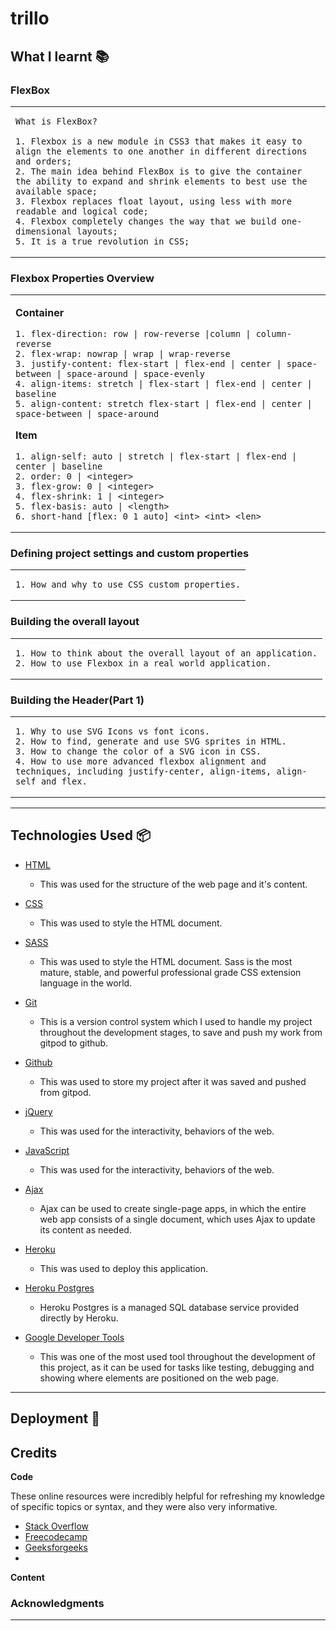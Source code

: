 # trillo



## **What I learnt 📚**


### **FlexBox**

<table><tr><td>

    What is FlexBox?

    1. Flexbox is a new module in CSS3 that makes it easy to align the elements to one another in different directions and orders;
    2. The main idea behind FlexBox is to give the container the ability to expand and shrink elements to best use the available space;
    3. Flexbox replaces float layout, using less with more readable and logical code;
    4. Flexbox completely changes the way that we build one-dimensional layouts;
    5. It is a true revolution in CSS;
  
</td></tr></table>

### **Flexbox Properties Overview**

<table><tr><td>

**Container**

    1. flex-direction: row | row-reverse |column | column-reverse
    2. flex-wrap: nowrap | wrap | wrap-reverse
    3. justify-content: flex-start | flex-end | center | space-between | space-around | space-evenly
    4. align-items: stretch | flex-start | flex-end | center | baseline
    5. align-content: stretch flex-start | flex-end | center | space-between | space-around


**Item**

    1. align-self: auto | stretch | flex-start | flex-end | center | baseline
    2. order: 0 | <integer>
    3. flex-grow: 0 | <integer>
    4. flex-shrink: 1 | <integer>
    5. flex-basis: auto | <length> 
    6. short-hand [flex: 0 1 auto] <int> <int> <len>

</td></tr></table>


### **Defining project settings and custom properties**

<table><tr><td>

    1. How and why to use CSS custom properties.

</td></tr></table>


### **Building the overall layout**

<table><tr><td>

    1. How to think about the overall layout of an application.
    2. How to use Flexbox in a real world application.

</td></tr></table>


### **Building the Header(Part 1)**

<table><tr><td>

    1. Why to use SVG Icons vs font icons.
    2. How to find, generate and use SVG sprites in HTML.
    3. How to change the color of a SVG icon in CSS.
    4. How to use more advanced flexbox alignment and techniques, including justify-center, align-items, align-self and flex.

</td></tr></table>



----------------------------------------------------------------
## **Technologies Used 📦**
 - [HTML](https://developer.mozilla.org/en-US/docs/Web/HTML)
    - This was used for the structure of the web page and it's content.

- [CSS](https://developer.mozilla.org/en-US/docs/Learn/Getting_started_with_the_web/CSS_basics)
    - This was used to style the HTML document.

- [SASS](https://sass-lang.com/)
    - This was used to style the HTML document. Sass is the most mature, stable, and powerful professional grade CSS extension language in the world. 

- [Git](https://git-scm.com/)
    - This is a version control system which I used to handle my project throughout the development stages, to save and push my work from gitpod to github.

- [Github](http://github.com/)
    - This was used to store my project after it was saved and pushed from gitpod.

- [jQuery](https://jquery.com/)
    - This was used for the interactivity, behaviors of the web.

- [JavaScript](https://www.javascript.com/)
    - This was used for the interactivity, behaviors of the web.
- [Ajax](https://developer.mozilla.org/en-US/docs/Glossary/AJAX)
    - Ajax can be used to create single-page apps, in which the entire web app consists of a single document, which uses Ajax to update its content as needed.

- [Heroku](https://heroku.com/)
    - This was used to deploy this application.

- [Heroku Postgres](https://www.heroku.com/postgres)
    - Heroku Postgres is a managed SQL database service provided directly by Heroku.


- [Google Developer Tools](https://developers.google.com/web/tools/chrome-devtools)
    - This was one of the most used tool throughout the development of this project, as it can be used for tasks like testing, debugging and showing where elements are positioned on the web page.


----------------------------------------------------------------


## **Deployment 🚀**





## **Credits**

**Code**

These online resources were incredibly helpful for refreshing my knowledge of specific topics or syntax, and they were also very informative.

- [Stack Overflow](https://stackoverflow.com/)
- [Freecodecamp](https://www.freecodecamp.org/)
- [Geeksforgeeks](https://www.geeksforgeeks.org/)
- 

**Content**



### Acknowledgments 



---









